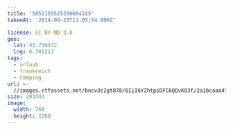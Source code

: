 ```yaml
---
title: '5052155525330604225'
takenAt: '2014-09-23T11:05:54.000Z'

license: CC BY-ND 3.0
geo:
  lat: 43.739372
  lng: 6.381213
tags:
  - urlaub
  - frankreich
  - camping
url: >-
  //images.ctfassets.net/bncv3c2gt878/6IiI6YZhtpsDFC6QOvKO3f/2a1bcaaa4f01f8a2818148bd26d1cb63/5052155525330604225_28313113025_o
size: 203343
image:
  width: 768
  height: 1280
---
```

